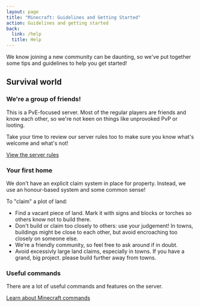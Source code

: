 ```yaml
---
layout: page
title: "Minecraft: Guidelines and Getting Started"
action: Guidelines and getting started
back:
  link: /help
  title: Help
---
```


We know joining a new community can be daunting, so we've put together some tips and guidelines to help you get started! 

## Survival world

### We're a group of friends!

This is a PvE-focused server. Most of the regular players are friends and know each other, so we're not keen on things like unprovoked PvP or looting. 

Take your time to review our server rules too to make sure you know what's welcome and what's not! 

<a href="/rules" class="action">View the server rules</a>

### Your first home

We don't have an explicit claim system in place for property. Instead, we use an honour-based system and some common sense! 

To "claim" a plot of land:

* Find a vacant piece of land. Mark it with signs and blocks or torches so others know not to build there. 
* Don't build or claim too closely to others: use your judgement! In towns, buildings might be close to each other, but avoid encroaching too closely on someone else. 
* We're a friendly community, so feel free to ask around if in doubt. 
* Avoid excessivly large land claims, especially in towns. If you have a grand, big project. please build further away from towns. 

### Useful commands

There are a lot of useful commands and features on the server. 

<a href="/help/minecraft-commands" class="action">Learn about Minecraft commands</a>

<!--*(TODO: Write about player towns)*-->

<!--## Free-form Creative world

* Feel free to build anywhere! 
* Just remember: don't grief or modify existing stuff
* For testing and building mockups, use the TP button at spawn. It'll teleport you out further to open land so you're able to build more freely. -->
